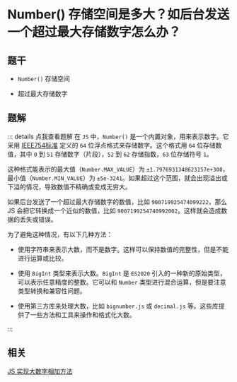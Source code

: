 # Number() 存储空间是多大？如后台发送一个超过最大存储数字怎么办？

## 题干

- `Number()` 存储空间

-  超过最大存储数字

## 题解

::: details 点我查看题解
在 `JS` 中，`Number()` 是一个内置对象，用来表示数字。它采用  [IEEE754标准](https://zh.wikipedia.org/wiki/IEEE_754) 定义的 `64` 位浮点格式来存储数字。这个格式用 `64` 位存储数值，其中 `0` 到 `51` 存储数字（片段），`52` 到 `62` 存储指数，`63` 位存储符号 `1`。

这种格式能表示的最大值（`Number.MAX_VALUE`）为 `±1.7976931348623157e+308`，最小值（`Number.MIN_VALUE`）为 `±5e-3241`。如果超过这个范围，就会出现溢出或下溢的情况，导致数值不精确或变成无穷大。

如果后台发送了一个超过最大存储数字的数值，比如 `900719925474099222`，那么 JS 会把它转换成一个近似的数值，比如 `9007199254740992002`。这样就会造成数据的丢失或错误。


为了避免这种情况，有以下几种方法：

- 使用字符串来表示大数，而不是数字。这样可以保持数值的完整性，但是不能进行运算或比较。

- 使用 `BigInt` 类型来表示大数。`BigInt` 是 `ES2020` 引入的一种新的原始类型，可以表示任意精度的整数。它可以和 `Number` 类型进行混合运算，但是要注意类型转换和兼容性问题。

- 使用第三方库来处理大数，比如 `bignumber.js` 或 `decimal.js` 等。这些库提供了一些方法和工具来操作和格式化大数。

:::


## 相关

[JS 实现大数字相加方法](../../write/0270_js_write_bignum_sum.md)